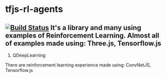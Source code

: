 # tfjs-rl-agents
[![Build Status](https://travis-ci.org/joemccann/dillinger.svg?branch=master)](https://travis-ci.org/joemccann/dillinger)
It's a library and many using examples of Reinforcement Learning.
Almost all of examples made using: Three.js, Tensorflow.js 
---
1. QDeepLearning

There are reinforcement learning experience made using: 
ConvNetJS, Tensorflow.js
